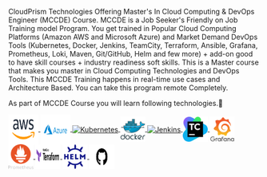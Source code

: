 CloudPrism Technologies Offering Master's In Cloud Computing & DevOps Engineer (MCCDE) Course. MCCDE is a  Job Seeker's Friendly on Job Training model Program. You get trained in Popular Cloud Computing Platforms (Amazon AWS and Microsoft Azure) and Market Demand DevOps Tools (Kubernetes, Docker, Jenkins, TeamCity, Terraform, Ansible, Grafana, Prometheus, Loki, Maven, Git/GitHub, Helm and few more) + add-on good to have skill courses + industry readiness soft skills. This is a Master course that makes you master in Cloud Computing Technologies and DevOps Tools. This MCCDE Training happens in real-time use cases and Architecture Based. You can take this program remote Completely.


As part of MCCDE Course you will learn following technologies.👋

<a href="https://aws.amazon.com" target="blank">
<img align="center" src="/course_images/Amazon_Web_Services-Logo.wine.svg" alt="AWS" height="60" width="60" />
</a>
<a href="https://azure.microsoft.com/en-in/" target="blank">
<img align="center" src="/course_images/Microsoft_Azure-Logo.wine.svg" alt="Azure" height="60" width="60" />
</a>
<a href="https://kubernetes.io" target="blank">
<img align="center" src="https://www.vectorlogo.zone/logos/kubernetes/kubernetes-icon.svg" alt="Kubernetes" height="50" width="50" />
</a>
<a href="https://www.docker.com/" target="blank">
<img align="center" src="https://raw.githubusercontent.com/devicons/devicon/master/icons/docker/docker-original-wordmark.svg" alt="Docker" height="50" width="50" />
</a>
<a href="https://www.jenkins.io" target="blank">
<img align="center" src="https://www.vectorlogo.zone/logos/jenkins/jenkins-icon.svg" alt="Jenkins" height="50" width="50" />
</a>
<a href="https://www.jetbrains.com/teamcity/" target="blank">
<img align="center" src="/course_images/TeamCity_Icon.svg.png" alt="teamcity" height="50" width="50" />
</a>
<a href="https://grafana.com/" target="blank">
<img align="center" src="https://github.com/devicons/devicon/blob/master/icons/grafana/grafana-original-wordmark.svg" alt="Grafana" height="50" width="50" />
</a>
<a href="https://prometheus.io/" target="blank">
<img align="center" src="https://github.com/devicons/devicon/blob/master/icons/prometheus/prometheus-original-wordmark.svg" alt="Prometheus" height="50" width="50" />
</a>
<a href="https://www.terraform.io/" target="blank">
<img align="center" src="/course_images/terraform.webp" alt="Terraform" height="50" width="50" />
</a>
<a href="https://helm.sh/" target="blank">
<img align="center" src="/course_images/helm.png" alt="Helm" height="50" width="50" />
</a>
<a href="https://github.com/" target="blank">
<img align="center" src="/course_images/GitHub-Logo.wine.svg" alt="GitHub" height="50" width="50" />
</a>
